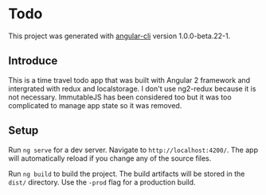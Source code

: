 # Todo

This project was generated with [angular-cli](https://github.com/angular/angular-cli) version 1.0.0-beta.22-1.

## Introduce

This is a time travel todo app that was built with Angular 2 framework and intergrated with redux and localstorage. I don't use ng2-redux because it is not necessary. ImmutableJS has been considered too but it was too complicated to manage app state so it was removed.

## Setup

Run `ng serve` for a dev server. Navigate to `http://localhost:4200/`. The app will automatically reload if you change any of the source files.

Run `ng build` to build the project. The build artifacts will be stored in the `dist/` directory. Use the `-prod` flag for a production build.